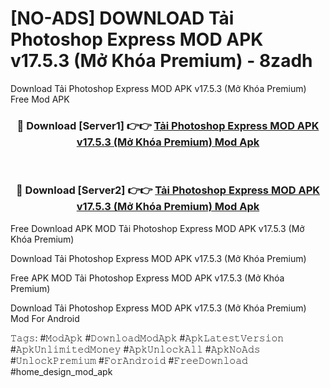 # [NO-ADS] DOWNLOAD Tải Photoshop Express MOD APK v17.5.3 (Mở Khóa Premium) - 8zadh
Download Tải Photoshop Express MOD APK v17.5.3 (Mở Khóa Premium) Free Mod APK

<div align="center">
<h3>🔴 Download [Server1] 👉👉 <a href="https://apk-comot.site?title=Tải_Photoshop_Express_MOD_APK_v17.5.3_(Mở_Khóa_Premium)">Tải Photoshop Express MOD APK v17.5.3 (Mở Khóa Premium) Mod Apk</a></h3><br>

<h3>🔴 Download [Server2] 👉👉 <a href="https://apk-comot.site?title=Tải_Photoshop_Express_MOD_APK_v17.5.3_(Mở_Khóa_Premium)">Tải Photoshop Express MOD APK v17.5.3 (Mở Khóa Premium) Mod Apk</a></h3>
</div>


Free Download APK MOD Tải Photoshop Express MOD APK v17.5.3 (Mở Khóa Premium)

Download Tải Photoshop Express MOD APK v17.5.3 (Mở Khóa Premium) 

Free APK MOD Tải Photoshop Express MOD APK v17.5.3 (Mở Khóa Premium) 

Download Tải Photoshop Express MOD APK v17.5.3 (Mở Khóa Premium) Mod For Android

𝚃𝚊𝚐𝚜: #𝙼𝚘𝚍𝙰𝚙𝚔 #𝙳𝚘𝚠𝚗𝚕𝚘𝚊𝚍𝙼𝚘𝚍𝙰𝚙𝚔 #𝙰𝚙𝚔𝙻𝚊𝚝𝚎𝚜𝚝𝚅𝚎𝚛𝚜𝚒𝚘𝚗 #𝙰𝚙𝚔𝚄𝚗𝚕𝚒𝚖𝚒𝚝𝚎𝚍𝙼𝚘𝚗𝚎𝚢 #𝙰𝚙𝚔𝚄𝚗𝚕𝚘𝚌𝚔𝙰𝚕𝚕 #𝙰𝚙𝚔𝙽𝚘𝙰𝚍𝚜 #𝚄𝚗𝚕𝚘𝚌𝚔𝙿𝚛𝚎𝚖𝚒𝚞𝚖 #𝙵𝚘𝚛𝙰𝚗𝚍𝚛𝚘𝚒𝚍 #𝙵𝚛𝚎𝚎𝙳𝚘𝚠𝚗𝚕𝚘𝚊𝚍 #home_design_mod_apk